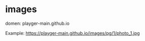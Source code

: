 # images
domen: playger-main.github.io

Example:
https://playger-main.github.io/images/pg/1/photo_1.jpg